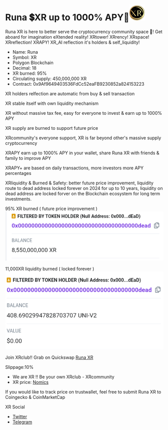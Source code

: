 # Runa 💲XR up to 1000% APY🚀![XR](https://raw.githubusercontent.com/FlintFinancial/RunaXR/main/XRsquareT50.png) 

Runa XR is here to better serve the cryptocurrency community space 🚀! Get aboard for imagination eXtended reality! 
XRtower! XRrency! XRspace! XRreflection! XRAPY! XR_AI reflection it's holders & self_liquidity! 

- Name: Runa
- Symbol: XR
- Polygon Blockchain
- Decimal: 18
- XR burned: 95%
- Circulating supply: 450,000,000 XR
- Contract:
0x9Af9649403536FdCc52eaFB9230852a824153223

 XR holders relfection are automatic from buy & sell transaction

 XR stable itself with own liquidity mechanism

 XR without massive tax fee, easy for everyone to invest & earn up to 1000% APY

 XR supply are burned to support future price

 XRcommunity's everyone support, XR is far beyond other's massive supply cryptocurrency
 
 XRAPY earn up to 1000% APY in your wallet, share Runa XR with friends & family to improve APY

 XRAPY+ are based on daily transactions, more investors more APY percentages

 XRliquidity & Burned & Safety: better future price improvement, liquidity route to dead address locked forever on 2024 for up to 10 years, liquidity on dead address are locked forver on the Blockchain ecosystem for long term investments.

95% XR burned ( future price improvement )
![XR Burned](https://raw.githubusercontent.com/FlintFinancial/RunaXR/main/XRburned.png) 

11,000XR liquidity burned ( locked forever )
![XR Liquidity Burned](https://raw.githubusercontent.com/FlintFinancial/RunaXR/main/Liquidity_Burned.png) 


Join XRclub!! Grab on Quickswap
[Runa XR](https://quickswap.exchange/#/swap?inputCurrency=0x9af9649403536fdcc52eafb9230852a824153223)

Slippage:10%

- We are XR !! Be your own XRclub - XRcommunity 
- XR price: [Nomics](https://nomics.com/assets/xr2-runa)

If you would like to track price on trustwallet, feel free to submit Runa XR to Coingecko & CoinMarketCap

XR Social
- [Twitter](https://twitter.com/RunaXR_Club)
- [Telegram](https://t.me/RunaXR)

